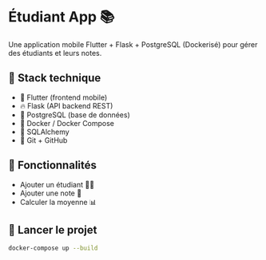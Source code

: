 # Étudiant App 📚

Une application mobile Flutter + Flask + PostgreSQL (Dockerisé) pour gérer des étudiants et leurs notes.

## 🧱 Stack technique
- 📱 Flutter (frontend mobile)
- 🔥 Flask (API backend REST)
- 🐘 PostgreSQL (base de données)
- 🐳 Docker / Docker Compose
- 🧠 SQLAlchemy
- 🔗 Git + GitHub

## 🚀 Fonctionnalités
- Ajouter un étudiant 👨‍🎓
- Ajouter une note 📄
- Calculer la moyenne 📊

## 🧪 Lancer le projet

```bash
docker-compose up --build
